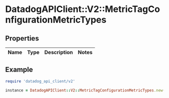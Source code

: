 # DatadogAPIClient::V2::MetricTagConfigurationMetricTypes

## Properties

| Name | Type | Description | Notes |
| ---- | ---- | ----------- | ----- |

## Example

```ruby
require 'datadog_api_client/v2'

instance = DatadogAPIClient::V2::MetricTagConfigurationMetricTypes.new()
```
